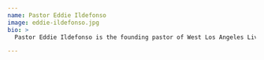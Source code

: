 ```yaml
---
name: Pastor Eddie Ildefonso
image: eddie-ildefonso.jpg
bio: >
  Pastor Eddie Ildefonso is the founding pastor of West Los Angeles Living Word Christian Church. He is dedicated to providing seminary-level Biblical education through the Talmid School of Theology, which he established. Pastor Eddie's mission is to equip pastors and church leaders globally with comprehensive theological training, accessible online and free of charge, to further the Gospel of Jesus Christ. His leadership ensures that pastors receive the necessary education to lead their congregations with sound doctrine, adhering to the Great Commission in Matthew 28:19-20.

---
```

